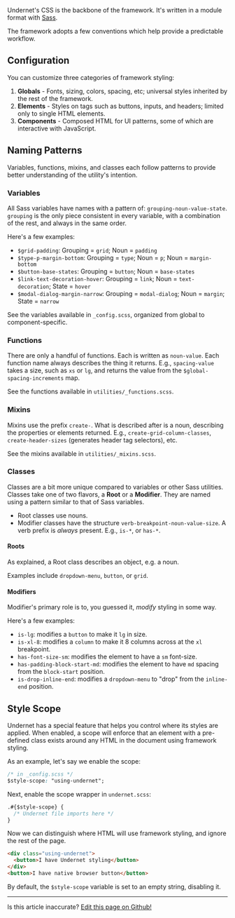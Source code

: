 Undernet's CSS is the backbone of the framework. It's written in a module format with [Sass](https://sass-lang.com/).

The framework adopts a few conventions which help provide a predictable workflow. 

## Configuration

You can customize three categories of framework styling:

1. **Globals** - Fonts, sizing, colors, spacing, etc; universal styles inherited by the rest of the framework.
2. **Elements** - Styles on tags such as buttons, inputs, and headers; limited only to single HTML elements.
3. **Components** - Composed HTML for UI patterns, some of which are interactive with JavaScript.

## Naming Patterns

Variables, functions, mixins, and classes each follow patterns to provide better understanding of the utility's intention.

### Variables

All Sass variables have names with a pattern of: `grouping-noun-value-state`. `grouping` is the only piece consistent in every variable, with a combination of the rest, and always in the same order.

Here's a few examples:

- `$grid-padding`: Grouping = `grid`; Noun = `padding`
- `$type-p-margin-bottom`:  Grouping = `type`; Noun = `p`; Noun = `margin-bottom`
- `$button-base-states`: Grouping = `button`; Noun = `base-states`
- `$link-text-decoration-hover`: Grouping = `link`; Noun = `text-decoration`; State = `hover`
- `$modal-dialog-margin-narrow`: Grouping = `modal-dialog`; Noun = `margin`; State = `narrow`

See the variables available in `_config.scss`, organized from global to component-specific.

### Functions

There are only a handful of functions. Each is written as `noun-value`. Each function name always describes the thing it returns. E.g., `spacing-value` takes a size, such as `xs` or `lg`, and returns the value from the `$global-spacing-increments` map.

See the functions available in `utilities/_functions.scss`.

### Mixins

Mixins use the prefix `create-`. What is described after is a noun, describing the properties or elements returned. E.g., `create-grid-column-classes`, `create-header-sizes` (generates header tag selectors), etc.

See the mixins available in `utilities/_mixins.scss`.

### Classes

Classes are a bit more unique compared to variables or other Sass utilities. Classes take one of two flavors, a **Root** or a **Modifier**. They are named using a pattern similar to that of Sass variables.

- Root classes use nouns.
- Modifier classes have the structure `verb-breakpoint-noun-value-size`. A verb prefix is _always_ present. E.g., `is-*`, or `has-*`.

#### Roots

As explained, a Root class describes an object, e.g. a noun.

Examples include `dropdown-menu`, `button`, or `grid`.

#### Modifiers

Modifier's primary role is to, you guessed it, _modify_ styling in some way.

Here's a few examples:

- `is-lg`: modifies a `button` to make it `lg` in size.
- `is-xl-8`: modifies a `column` to make it 8 columns across at the `xl` breakpoint.
- `has-font-size-sm`: modifies the element to have a `sm` font-size.
- `has-padding-block-start-md`: modifies the element to have `md` spacing from the `block-start` position.
- `is-drop-inline-end`: modifies a `dropdown-menu` to "drop" from the `inline-end` position.

## Style Scope

Undernet has a special feature that helps you control where its styles are applied. When enabled, a scope will enforce that an element with a pre-defined class exists around any HTML in the document using framework styling.

As an example, let's say we enable the scope:

```css
/* in _config.scss */
$style-scope: "using-undernet";
```

Next, enable the scope wrapper in `undernet.scss`:

```css
.#{$style-scope} {
  /* Undernet file imports here */
}
```

Now we can distinguish where HTML will use framework styling, and ignore the rest of the page.

```html
<div class="using-undernet">
  <button>I have Undernet styling</button>
</div>
<button>I have native browser button</button>
```

By default, the `$style-scope` variable is set to an empty string, disabling it.

---
<p class="has-text-end">Is this article inaccurate? <a href="https://github.com/geotrev/undernet/tree/master/app/docs/css.md">Edit this page on Github!</a></p>

